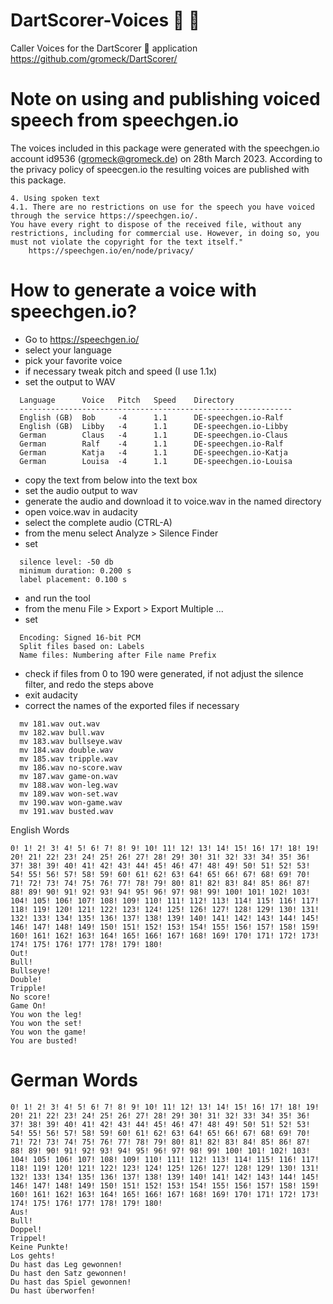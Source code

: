 # DartScorer-Voices :dart: :loudspeaker:
Caller Voices for the DartScorer :dart: application https://github.com/gromeck/DartScorer/

# Note on using and publishing voiced speech from speechgen.io

The voices included in this package were generated with the speechgen.io
account id9536 (gromeck@gromeck.de) on 28th March 2023.
According to the privacy policy of speecgen.io the resulting voices are
published with this package.

```
4. Using spoken text
4.1. There are no restrictions on use for the speech you have voiced
through the service https://speechgen.io/.
You have every right to dispose of the received file, without any
restrictions, including for commercial use. However, in doing so, you
must not violate the copyright for the text itself."
	https://speechgen.io/en/node/privacy/
```


# How to generate a voice with speechgen.io?

- Go to https://speechgen.io/
- select your language
- pick your favorite voice
- if necessary tweak pitch and speed (I use 1.1x)
- set the output to WAV

```
  Language      Voice   Pitch   Speed    Directory
  -------------------------------------------------------------
  English (GB)  Bob     -4      1.1      DE-speechgen.io-Ralf
  English (GB)  Libby   -4      1.1      DE-speechgen.io-Libby
  German        Claus   -4      1.1      DE-speechgen.io-Claus
  German        Ralf    -4      1.1      DE-speechgen.io-Ralf
  German        Katja   -4      1.1      DE-speechgen.io-Katja
  German        Louisa  -4      1.1      DE-speechgen.io-Louisa
```

- copy the text from below into the text box
- set the audio output to wav
- generate the audio and download it to voice.wav in the named directory
- open voice.wav in audacity
- select the complete audio (CTRL-A)
- from the menu select Analyze > Silence Finder
- set
```
  silence level: -50 db
  minimum duration: 0.200 s
  label placement: 0.100 s
```
- and run the tool
- from the menu File > Export > Export Multiple ...
- set
```
  Encoding: Signed 16-bit PCM
  Split files based on: Labels
  Name files: Numbering after File name Prefix
```
- check if files from 0 to 190 were generated, if not
  adjust the silence filter, and redo the steps above
- exit audacity
- correct the names of the exported files if necessary

```
  mv 181.wav out.wav
  mv 182.wav bull.wav
  mv 183.wav bullseye.wav
  mv 184.wav double.wav
  mv 185.wav tripple.wav
  mv 186.wav no-score.wav
  mv 187.wav game-on.wav
  mv 188.wav won-leg.wav
  mv 189.wav won-set.wav
  mv 190.wav won-game.wav
  mv 191.wav busted.wav
```


English Words

```
0! 1! 2! 3! 4! 5! 6! 7! 8! 9! 10! 11! 12! 13! 14! 15! 16! 17! 18! 19! 20! 21! 22! 23! 24! 25! 26! 27! 28! 29! 30! 31! 32! 33! 34! 35! 36! 37! 38! 39! 40! 41! 42! 43! 44! 45! 46! 47! 48! 49! 50! 51! 52! 53! 54! 55! 56! 57! 58! 59! 60! 61! 62! 63! 64! 65! 66! 67! 68! 69! 70! 71! 72! 73! 74! 75! 76! 77! 78! 79! 80! 81! 82! 83! 84! 85! 86! 87! 88! 89! 90! 91! 92! 93! 94! 95! 96! 97! 98! 99! 100! 101! 102! 103! 104! 105! 106! 107! 108! 109! 110! 111! 112! 113! 114! 115! 116! 117! 118! 119! 120! 121! 122! 123! 124! 125! 126! 127! 128! 129! 130! 131! 132! 133! 134! 135! 136! 137! 138! 139! 140! 141! 142! 143! 144! 145! 146! 147! 148! 149! 150! 151! 152! 153! 154! 155! 156! 157! 158! 159! 160! 161! 162! 163! 164! 165! 166! 167! 168! 169! 170! 171! 172! 173! 174! 175! 176! 177! 178! 179! 180! 
Out!
Bull!
Bullseye!
Double!
Tripple!
No score!
Game On!
You won the leg!
You won the set!
You won the game!
You are busted!
```

# German Words

```
0! 1! 2! 3! 4! 5! 6! 7! 8! 9! 10! 11! 12! 13! 14! 15! 16! 17! 18! 19! 20! 21! 22! 23! 24! 25! 26! 27! 28! 29! 30! 31! 32! 33! 34! 35! 36! 37! 38! 39! 40! 41! 42! 43! 44! 45! 46! 47! 48! 49! 50! 51! 52! 53! 54! 55! 56! 57! 58! 59! 60! 61! 62! 63! 64! 65! 66! 67! 68! 69! 70! 71! 72! 73! 74! 75! 76! 77! 78! 79! 80! 81! 82! 83! 84! 85! 86! 87! 88! 89! 90! 91! 92! 93! 94! 95! 96! 97! 98! 99! 100! 101! 102! 103! 104! 105! 106! 107! 108! 109! 110! 111! 112! 113! 114! 115! 116! 117! 118! 119! 120! 121! 122! 123! 124! 125! 126! 127! 128! 129! 130! 131! 132! 133! 134! 135! 136! 137! 138! 139! 140! 141! 142! 143! 144! 145! 146! 147! 148! 149! 150! 151! 152! 153! 154! 155! 156! 157! 158! 159! 160! 161! 162! 163! 164! 165! 166! 167! 168! 169! 170! 171! 172! 173! 174! 175! 176! 177! 178! 179! 180! 
Aus!
Bull!
Doppel!
Trippel!
Keine Punkte!
Los gehts!
Du hast das Leg gewonnen!
Du hast den Satz gewonnen!
Du hast das Spiel gewonnen!
Du hast überworfen!
```
